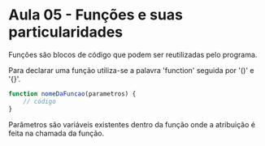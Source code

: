 # Aula 05 - Funções e suas particularidades

Funções são blocos de código que podem ser reutilizadas pelo programa.

Para declarar uma função utiliza-se a palavra 'function' seguida por '()' e '{}'.

```js
function nomeDaFuncao(parametros) {
    // código
}
```

Parâmetros são variáveis existentes dentro da função onde a atribuição é feita na chamada da função.


